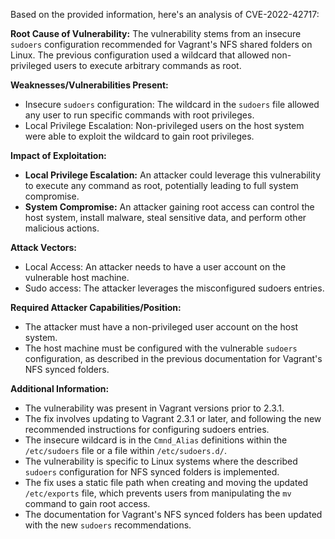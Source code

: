 Based on the provided information, here's an analysis of CVE-2022-42717:

**Root Cause of Vulnerability:**
The vulnerability stems from an insecure `sudoers` configuration recommended for Vagrant's NFS shared folders on Linux. The previous configuration used a wildcard that allowed non-privileged users to execute arbitrary commands as root.

**Weaknesses/Vulnerabilities Present:**
- Insecure `sudoers` configuration: The wildcard in the `sudoers` file allowed any user to run specific commands with root privileges.
- Local Privilege Escalation:  Non-privileged users on the host system were able to exploit the wildcard to gain root privileges.

**Impact of Exploitation:**
- **Local Privilege Escalation:** An attacker could leverage this vulnerability to execute any command as root, potentially leading to full system compromise.
- **System Compromise:**  An attacker gaining root access can control the host system, install malware, steal sensitive data, and perform other malicious actions.

**Attack Vectors:**
- Local Access: An attacker needs to have a user account on the vulnerable host machine.
- Sudo access: The attacker leverages the misconfigured sudoers entries.

**Required Attacker Capabilities/Position:**
- The attacker must have a non-privileged user account on the host system.
- The host machine must be configured with the vulnerable `sudoers` configuration, as described in the previous documentation for Vagrant's NFS synced folders.

**Additional Information:**
- The vulnerability was present in Vagrant versions prior to 2.3.1.
- The fix involves updating to Vagrant 2.3.1 or later, and following the new recommended instructions for configuring sudoers entries.
- The insecure wildcard is in the `Cmnd_Alias` definitions within the `/etc/sudoers` file or a file within `/etc/sudoers.d/`.
- The vulnerability is specific to Linux systems where the described `sudoers` configuration for NFS synced folders is implemented.
- The fix uses a static file path when creating and moving the updated `/etc/exports` file, which prevents users from manipulating the `mv` command to gain root access.
- The documentation for Vagrant's NFS synced folders has been updated with the new `sudoers` recommendations.